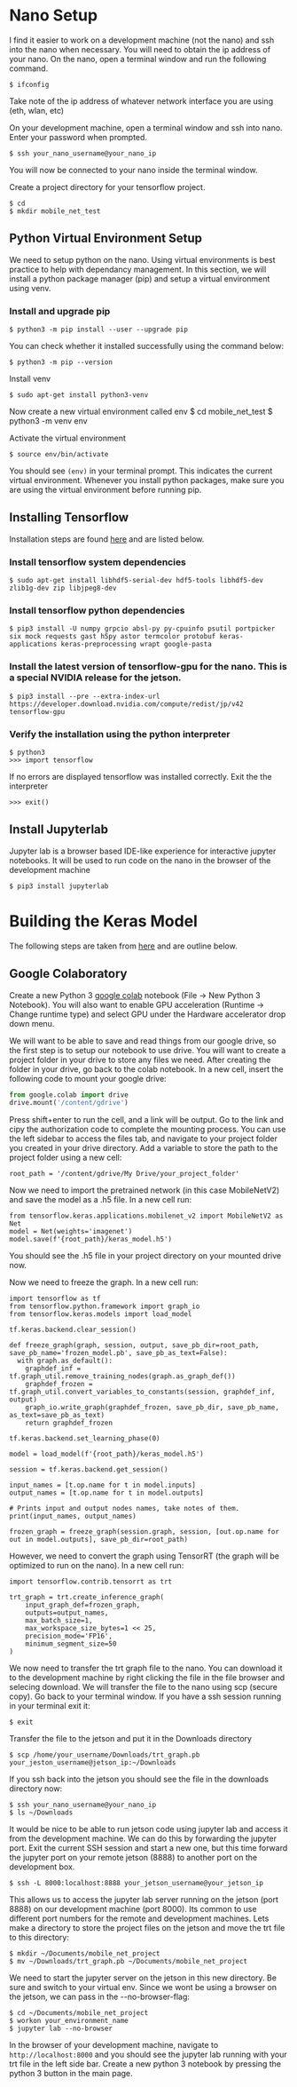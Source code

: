 
# Nano Setup

I find it easier to work on a development machine (not the nano) and ssh into the nano when necessary. You will need to obtain the ip address of your nano. On the nano, open a terminal window and run the following command. 

    $ ifconfig
    
Take note of the ip address of whatever network interface you are using (eth, wlan, etc)

On your development machine, open a terminal window and ssh into nano. Enter your password when prompted.

    $ ssh your_nano_username@your_nano_ip
    
You will now be connected to your nano inside the terminal window. 

Create a project directory for your tensorflow project.

    $ cd 
    $ mkdir mobile_net_test

## Python Virtual Environment Setup

We need to setup python on the nano. Using virtual environments is best practice to help with dependancy management. In this section, we will install a python package manager (pip) and setup a virtual environment using venv.

### Install and upgrade pip 

    $ python3 -m pip install --user --upgrade pip
    
You can check whether it installed successfully using the command below:

    $ python3 -m pip --version
    
Install venv

    $ sudo apt-get install python3-venv
    
Now create a new virtual environment called env
    $ cd mobile_net_test
    $ python3 -m venv env
    
Activate the virtual environment

    $ source env/bin/activate

You should see ```(env)``` in your terminal prompt. This indicates the current virtual environment. Whenever you install python packages, make sure you are using the virtual environment before running pip.

## Installing Tensorflow 

Installation steps are found [here](https://docs.nvidia.com/deeplearning/frameworks/install-tf-jetson-platform/index.html) and are listed below.

### Install tensorflow system dependencies

    $ sudo apt-get install libhdf5-serial-dev hdf5-tools libhdf5-dev zlib1g-dev zip libjpeg8-dev

### Install tensorflow python dependencies

    $ pip3 install -U numpy grpcio absl-py py-cpuinfo psutil portpicker six mock requests gast h5py astor termcolor protobuf keras-applications keras-preprocessing wrapt google-pasta
    
### Install the latest version of tensorflow-gpu for the nano. This is a special NVIDIA release for the jetson.

    $ pip3 install --pre --extra-index-url https://developer.download.nvidia.com/compute/redist/jp/v42 tensorflow-gpu
    
### Verify the installation using the python interpreter
    $ python3
    >>> import tensorflow
    
If no errors are displayed tensorflow was installed correctly. Exit the the interpreter

    >>> exit()


## Install Jupyterlab

Jupyter lab is a browser based IDE-like experience for interactive jupyter notebooks. It will be used to run code on the nano in the browser of the development machine

    $ pip3 install jupyterlab
    
# Building the Keras Model

The following steps are taken from [here](https://www.dlology.com/blog/how-to-run-keras-model-on-jetson-nano/) and are outline below. 

## Google Colaboratory

Create a new Python 3 [google colab](https://colab.research.google.com/) notebook (File -> New Python 3 Notebook). You will also want to enable GPU acceleration (Runtime -> Change runtime type) and select GPU under the Hardware accelerator drop down menu.

We will want to be able to save and read things from our google drive, so the first step is to setup our notebook to use drive. You will want to create a project folder in your drive to store any files we need. After creating the folder in your drive, go back to the colab notebook.  In a new cell, insert the following code to mount your google drive:

```python
from google.colab import drive
drive.mount('/content/gdrive')
```
    
Press shift+enter to run the cell, and a link will be output. Go to the link and cipy the authorization code to complete the mounting process. You can use the left sidebar to access the files tab, and navigate to your project folder you created in your drive directory. Add a variable to store the path to the project folder using a new cell:

    root_path = '/content/gdrive/My Drive/your_project_folder'
    
Now we need to import the pretrained network (in this case MobileNetV2) and save the model as a .h5 file. In a new cell run:

    from tensorflow.keras.applications.mobilenet_v2 import MobileNetV2 as Net
    model = Net(weights='imagenet')
    model.save(f'{root_path}/keras_model.h5')
    
 You should see the .h5 file in your project directory on your mounted drive now. 
 
 Now we need to freeze the graph. In a new cell run:
 
    import tensorflow as tf
    from tensorflow.python.framework import graph_io
    from tensorflow.keras.models import load_model

    tf.keras.backend.clear_session()

    def freeze_graph(graph, session, output, save_pb_dir=root_path, save_pb_name='frozen_model.pb', save_pb_as_text=False):
      with graph.as_default():
        graphdef_inf = tf.graph_util.remove_training_nodes(graph.as_graph_def())
        graphdef_frozen = tf.graph_util.convert_variables_to_constants(session, graphdef_inf, output)
        graph_io.write_graph(graphdef_frozen, save_pb_dir, save_pb_name, as_text=save_pb_as_text)
        return graphdef_frozen

    tf.keras.backend.set_learning_phase(0) 

    model = load_model(f'{root_path}/keras_model.h5')

    session = tf.keras.backend.get_session()

    input_names = [t.op.name for t in model.inputs]
    output_names = [t.op.name for t in model.outputs]

    # Prints input and output nodes names, take notes of them.
    print(input_names, output_names)

    frozen_graph = freeze_graph(session.graph, session, [out.op.name for out in model.outputs], save_pb_dir=root_path)
    
However, we need to convert the graph using TensorRT (the graph will be optimized to run on the nano). In a new cell run:

    import tensorflow.contrib.tensorrt as trt

    trt_graph = trt.create_inference_graph(
        input_graph_def=frozen_graph,
        outputs=output_names,
        max_batch_size=1,
        max_workspace_size_bytes=1 << 25,
        precision_mode='FP16',
        minimum_segment_size=50
    )
    
We now need to transfer the trt graph file to the nano. You can download it to the development machine by right clicking the file in the file browser and selecing download. We will transfer the file to the nano using scp (secure copy). Go back to your terminal window. If you have a ssh session running in your terminal exit it:

    $ exit
    
Transfer the file to the jetson and put it in the Downloads directory

    $ scp /home/your_username/Downloads/trt_graph.pb your_jeston_username@jetson_ip:~/Downloads
    
If you ssh back into the jetson you should see the file in the downloads directory now:

    $ ssh your_nano_username@your_nano_ip
    $ ls ~/Downloads
    
It would be nice to be able to run jetson code using jupyter lab and access it from the development machine. We can do this by forwarding the jupyter port. Exit the current SSH session and start a new one, but this time forward the jupyter port on your remote jetson (8888) to another port on the development box. 

    $ ssh -L 8000:localhost:8888 your_jetson_username@your_jetson_ip
    
This allows us to access the jupyter lab server running on the jetson (port 8888) on our development machine (port 8000). Its common to use different port numbers for the remote and development machines. Lets make a directory to store the project files on the jetson and move the trt file to this directory:

    $ mkdir ~/Documents/mobile_net_project
    $ mv ~/Downloads/trt_graph.pb ~/Documents/mobile_net_project
    

We need to start the jupyter server on the jetson in this new directory. Be sure and switch to your virtual env. Since we wont be using a browser on the jetson, we can pass in the --no-browser-flag:

    $ cd ~/Documents/mobile_net_project
    $ workon your_environment_name
    $ jupyter lab --no-browser
    
In the browser of your development machine, navigate to ```http://localhost:8000``` and you should see the jupyter lab running with your trt file in the left side bar. Create a new python 3 notebook by pressing the python 3 button in the main page. 


